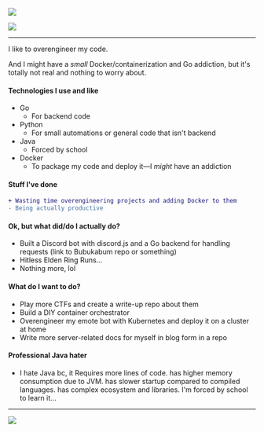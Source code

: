 ![](https://cdn.7tv.app/emote/01GEJEYFHG0007GP4GFJM7DS2E/4x.gif)

![](https://cdn.7tv.app/emote/01GH9P9GER000EV4ZPGZC8VS3D/4x.avif)

---

I like to overengineer my code.  

And I might have a *small* Docker/containerization and Go addiction, but it's totally not real and nothing to worry about.  

#### Technologies I use and like  
- Go  
  - For backend code  
- Python  
  - For small automations or general code that isn't backend  
- Java  
  - Forced by school  
- Docker  
  - To package my code and deploy it—I *might* have an addiction  

#### Stuff I've done  
```diff
+ Wasting time overengineering projects and adding Docker to them  
- Being actually productive  
```  

#### Ok, but what did/do I actually do?  
- Built a Discord bot with discord.js and a Go backend for handling requests (link to Bubukabum repo or something)
- Hitless Elden Ring Runs...
- Nothing more, lol  

#### What do I want to do?  
- Play more CTFs and create a write-up repo about them  
- Build a DIY container orchestrator  
- Overengineer my emote bot with Kubernetes and deploy it on a cluster at home  
- Write more server-related docs for myself in blog form in a repo  

#### Professional Java hater
- I hate Java bc,
 it Requires more lines of code.
 has higher memory consumption due to JVM.
 has slower startup compared to compiled languages.
 has complex ecosystem and libraries.
 I'm forced by school to learn it...

---

![](https://github-readme-stats.vercel.app/api/top-langs/?username=Stefanistkuhl&layout=donut-vertical&theme=dark&exclude_repo=obsidian&langs_count=20&disable_animations=true&custom_title=i%20hate%20java&size_weight=1&count_weight=0)
